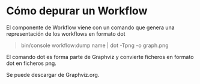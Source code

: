 Cómo depurar un Workflow
========================

El componente de Workflow viene con un comando que genera una representación de los workflows en formato dot

> bin/console workflow:dump name | dot -Tpng -o graph.png

El comando dot es forma parte de Graphviz y convierte ficheros en formato dot en ficheros png.

Se puede descargar de Graphviz.org.